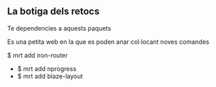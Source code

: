 La botiga dels retocs
-----------------------------

Te dependencies a aquests paquets

Es una petita web en la que es poden anar col·locant noves comandes

 $ mrt add iron-router
- $ mrt add nprogress
- $ mrt add blaze-layout

